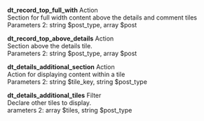 **dt_record_top_full_with** Action  
Section for full width content above the details and comment tiles  
Parameters 2: string $post_type, array $post

**dt_record_top_above_details** Action  
Section above the details tile.  
Parameters 2: string $post_type, array $post


**dt_details_additional_section** Action  
Action for displaying content within a tile  
Parameters 2: string $tile_key, string $post_type

**dt_details_additional_tiles**  Filter  
Declare other tiles to display.  
arameters 2: array $tiles, string $post_type  

